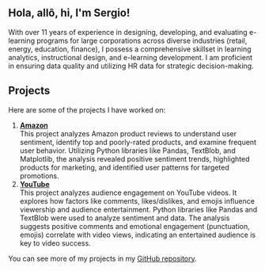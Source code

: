 ## Hola, allô, hi, I'm Sergio!

With over 11 years of experience in designing, developing, and evaluating e-learning programs for large corporations across diverse industries (retail, energy, education, finance), I possess a comprehensive skillset in learning analytics, instructional design, and e-learning development. I am proficient in ensuring data quality and utilizing HR data for strategic decision-making.

## Projects

Here are some of the projects I have worked on:

1. **[Amazon](https://github.com/sdforero/Amazon)**  
   This project analyzes Amazon product reviews to understand user sentiment, identify top and poorly-rated products, and examine frequent user behavior. Utilizing Python libraries like Pandas, TextBlob, and Matplotlib, the analysis revealed positive sentiment trends, highlighted products for marketing, and identified user patterns for targeted promotions.
2. **[YouTube](https://github.com/sdforero/YouTube)**  
   This project analyzes audience engagement on YouTube videos. It explores how factors like comments, likes/dislikes, and emojis influence viewership and audience entertainment. Python libraries like Pandas and TextBlob were used to analyze sentiment and data. The analysis suggests positive comments and emotional engagement (punctuation, emojis) correlate with video views, indicating an entertained audience is key to video success.

You can see more of my projects in my [GitHub repository](https://github.com/sdforero?tab=repositories).
